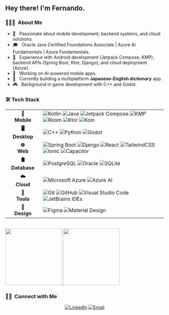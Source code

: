 <h2> Hey there! I'm Fernando.</h2>

<h3> 👨🏻‍💻 &nbsp;About Me </h3>

- 🚀 &nbsp; Passionate about mobile development, backend systems, and cloud solutions.  
- 🎓 &nbsp; Oracle Java Certified Foundations Associate | Azure AI Fundamentals | Azure Fundamentals.  
- 💼 &nbsp; Experience with Android development (Jetpack Compose, KMP), backend APIs (Spring Boot, Ktor, Django), and cloud deployment (Azure).  
- 🤖 &nbsp; Working on AI-powered mobile apps.  
- 📱 &nbsp; Currently building a multiplatform **Japanese-English dictionary** app.  
- 🎮 &nbsp; Background in game development with C++ and Godot.  

<h3>🛠 Tech Stack</h3>

<table>
  <tr>
    <td align="center" width="96" style="vertical-align: middle;">
      <strong>📱<br>Mobile</strong>
    </td>
    <td style="vertical-align: middle;">
      <img src="https://img.shields.io/badge/-Kotlin-0095D5?style=flat-square&logo=kotlin&logoColor=white" alt="Kotlin" />
      <img src="https://img.shields.io/badge/-Java-007396?style=flat-square&logo=java&logoColor=white" alt="Java" />
      <img src="https://img.shields.io/badge/-Jetpack%20Compose-4285F4?style=flat-square&logo=jetpackcompose&logoColor=white" alt="Jetpack Compose" />
      <img src="https://img.shields.io/badge/-KMP-7F52FF?style=flat-square&logo=kotlin&logoColor=white" alt="KMP" />
      <img src="https://img.shields.io/badge/-Room-3DDC84?style=flat-square&logo=android&logoColor=white" alt="Room" />
      <img src="https://img.shields.io/badge/-Ktor-E24462?style=flat-square&logo=kotlin&logoColor=white" alt="Ktor" />
      <img src="https://img.shields.io/badge/-Koin-3DDC84?style=flat-square&logo=android&logoColor=white" alt="Koin" />
    </td>
  </tr>
  <tr>
    <td align="center" width="96" style="vertical-align: middle;">
      <strong>🖥<br>Desktop</strong>
    </td>
    <td style="vertical-align: middle;">
      <img src="https://img.shields.io/badge/-C++-00599C?style=flat-square&logo=c%2B%2B&logoColor=white" alt="C++" />
      <img src="https://img.shields.io/badge/-Python-3776AB?style=flat-square&logo=python&logoColor=white" alt="Python" />
      <img src="https://img.shields.io/badge/-Godot-478CBF?style=flat-square&logo=godotengine&logoColor=white" alt="Godot" />
    </td>
  </tr>
  <tr>
    <td align="center" width="96" style="vertical-align: middle;">
      <strong>🌐<br>Web</strong>
    </td>
    <td style="vertical-align: middle;">
      <img src="https://img.shields.io/badge/-Spring%20Boot-6DB33F?style=flat-square&logo=spring&logoColor=white" alt="Spring Boot" />
      <img src="https://img.shields.io/badge/-Django-092E20?style=flat-square&logo=django&logoColor=white" alt="Django" />
      <img src="https://img.shields.io/badge/-React-61DAFB?style=flat-square&logo=react&logoColor=black" alt="React" />
      <img src="https://img.shields.io/badge/-TailwindCSS-38B2AC?style=flat-square&logo=tailwind-css&logoColor=white" alt="TailwindCSS" />
      <img src="https://img.shields.io/badge/-Ionic-3880FF?style=flat-square&logo=ionic&logoColor=white" alt="Ionic" />
      <img src="https://img.shields.io/badge/-Capacitor-119EFF?style=flat-square&logo=capacitor&logoColor=white" alt="Capacitor" />
    </td>
  </tr>
  <tr>
    <td align="center" width="96" style="vertical-align: middle;">
      <strong>🛢<br>Database</strong>
    </td>
    <td style="vertical-align: middle;">
      <img src="https://img.shields.io/badge/-PostgreSQL-336791?style=flat-square&logo=postgresql&logoColor=white" alt="PostgreSQL" />
      <img src="https://img.shields.io/badge/-Oracle-F80000?style=flat-square&logo=oracle&logoColor=white" alt="Oracle" />
      <img src="https://img.shields.io/badge/-SQLite-003B57?style=flat-square&logo=sqlite&logoColor=white" alt="SQLite" />
    </td>
  </tr>
  <tr>
    <td align="center" width="96" style="vertical-align: middle;">
      <strong>☁️<br>Cloud</strong>
    </td>
    <td style="vertical-align: middle;">
      <img src="https://img.shields.io/badge/-Microsoft%20Azure-0089D6?style=flat-square&logo=microsoft-azure&logoColor=white" alt="Microsoft Azure" />
      <img src="https://img.shields.io/badge/-Azure%20AI-0078D4?style=flat-square&logo=microsoft-azure&logoColor=white" alt="Azure AI" />
    </td>
  </tr>
  <tr>
    <td align="center" width="96" style="vertical-align: middle;">
      <strong>🔧<br>Tools</strong>
    </td>
    <td style="vertical-align: middle;">
      <img src="https://img.shields.io/badge/-Git-F05032?style=flat-square&logo=git&logoColor=white" alt="Git" />
      <img src="https://img.shields.io/badge/-GitHub-181717?style=flat-square&logo=github" alt="GitHub" />
      <img src="https://img.shields.io/badge/-VS%20Code-007ACC?style=flat-square&logo=visual-studio-code&logoColor=white" alt="Visual Studio Code" />
      <img src="https://img.shields.io/badge/-JetBrains%20IDEs-000000?style=flat-square&logo=jetbrains&logoColor=white" alt="JetBrains IDEs" />
    </td>
  </tr>
  <tr>
    <td align="center" width="96" style="vertical-align: middle;">
      <strong>🎨<br>Design</strong>
    </td>
    <td style="vertical-align: middle;">
      <img src="https://img.shields.io/badge/-Figma-F24E1E?style=flat-square&logo=figma&logoColor=white" alt="Figma" />
      <img src="https://img.shields.io/badge/-Material%20Design-757575?style=flat-square&logo=material-design&logoColor=white" alt="Material Design" />
    </td>
  </tr>
</table>
<br/>

<a href="https://github.com/greattusk">
  <img height="180em" src="https://mystats-ivory.vercel.app/api?username=greattusk&theme=buefy&show_icons=true" />
  <img height="180em" src="https://mystats-ivory.vercel.app/api/top-langs/?username=greattusk&theme=buefy&layout=compact&langs_count=8" />
</a>

<br/>

<h3> 🤝🏻 &nbsp;Connect with Me </h3>

<p align="center">
<a href="https://www.linkedin.com/in/fernando-nicolas-belmar-bravo/"><img alt="LinkedIn" src="https://img.shields.io/badge/LinkedIn-fernando-blue?style=flat-square&logo=linkedin"></a>
<a href="mailto:syedammarilyas@hotmail.com"><img alt="Email" src="https://img.shields.io/badge/Email-fern.belmar@duocuc.cl-blue?style=flat-square&logo=gmail"></a>
</p>

